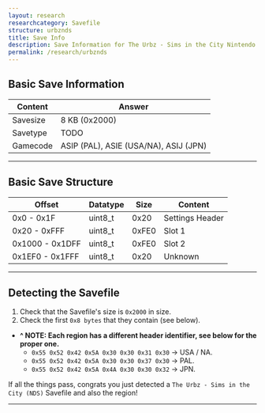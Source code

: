```yaml
---
layout: research
researchcategory: Savefile
structure: urbznds
title: Save Info
description: Save Information for The Urbz - Sims in the City Nintendo DS.
permalink: /research/urbznds
---
```


## Basic Save Information

| Content  | Answer                                               |
| -------- | ---------------------------------------------------- |
| Savesize | 8 KB (0x2000)                                        |
| Savetype | TODO                                                 |
| Gamecode | ASIP (PAL), ASIE (USA/NA), ASIJ (JPN)                |

<hr>


## Basic Save Structure

| Offset          | Datatype | Size   | Content         |
| --------------- | -------- | ------ | --------------- |
| 0x0 - 0x1F      | uint8_t  | 0x20   | Settings Header |
| 0x20 - 0xFFF    | uint8_t  | 0xFE0  | Slot 1          |
| 0x1000 - 0x1DFF | uint8_t  | 0xFE0  | Slot 2          |
| 0x1EF0 - 0x1FFF | uint8_t  | 0x20   | Unknown         |

<hr>


## Detecting the Savefile
1. Check that the Savefile's size is `0x2000` in size.
2. Check the first `0x8 bytes` that they contain (see below).

- **^ NOTE: Each region has a different header identifier, see below for the proper one.**
    - `0x55 0x52 0x42 0x5A 0x30 0x30 0x31 0x30` -> USA / NA.
    - `0x55 0x52 0x42 0x5A 0x30 0x30 0x37 0x30` -> PAL.
	- `0x55 0x52 0x42 0x5A 0x4A 0x30 0x30 0x32` -> JPN.

If all the things pass, congrats you just detected a `The Urbz - Sims in the City (NDS)` Savefile and also the region!
<hr>